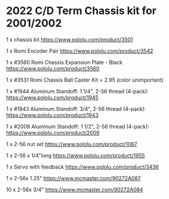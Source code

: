 # 2022 C/D Term Chassis kit for 2001/2002
   1 x chassis kit https://www.pololu.com/product/3501
   
   1 x Romi Encoder Pair https://www.pololu.com/product/3542

  
  1 x #3560 Romi Chassis Expansion Plate - Black https://www.pololu.com/product/3560
  
  1 x #3531 Romi Chassis Ball Caster Kit = 2.95 (color unimportant)
  
  1 x #1944 Aluminum Standoff: 1 1/4", 2-56 thread (4-pack): https://www.pololu.com/product/1945
  
  1 x #1943 Aluminum Standoff: 3/4", 2-56 thread (4-pack): https://www.pololu.com/product/1943

  1 x #2009 Aluminum Standoff: 1 1/2", 2-56 thread (4-pack): https://www.pololu.com/product/2009
  
  1 x 2-56 nut set https://www.pololu.com/product/1067
  
  1 x 2-56 x 1/4"long https://www.pololu.com/product/1955   

  1 x Servo with feedback https://www.pololu.com/product/3436
  
  1 x 2-56x 1.25" https://www.mcmaster.com/90272A087
  
  10 x 2-56x 3/4" https://www.mcmaster.com/90272A084
